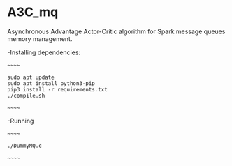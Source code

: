 # A3C_mq
Asynchronous Advantage Actor-Critic algorithm for Spark message queues memory management.

-Installing dependencies:
	
	~~~~
	
	sudo apt update
	sudo apt install python3-pip
	pip3 install -r requirements.txt
	./compile.sh
	
	~~~~

-Running
	
	~~~~
	
	./DummyMQ.c
	
	~~~~
